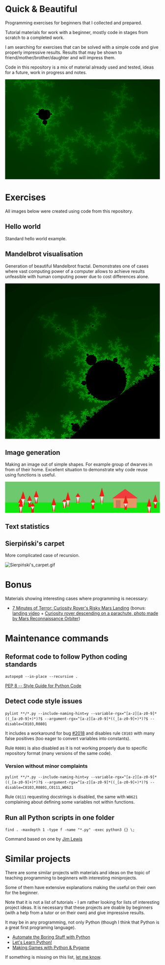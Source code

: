 # Quick & Beautiful

Programming exercises for beginners that I collected and prepared.

Tutorial materials for work with a beginner, mostly code in stages from scratch to a completed work.

I am searching for exercises that can be solved with a simple code and give properly impressive results. Results that may be
shown to friend/mother/brother/daughter and will impress them.

Code in this repository is a mix of material already used and tested, ideas for a future, work in progress and notes.

![mandelbrot_-_zoomed.png](mandelbrot_-_zoomed.png)

# Exercises

All images below were created using code from this repository.

## Hello world
Standard hello world example.

## Mandelbrot visualisation

Generation of beautiful Mandelbrot fractal. Demonstrates one of cases where vast computing power of a computer allows to achieve results unfeasible with human computing power due to cost differences alone.

![mandelbrot.png](mandelbrot.png)

## Image generation

Making an image out of simple shapes. For example group of dwarves in from of their home. Excellent situation to demonstrate why code reuse using functions is useful.

![dwarves.png](dwarves.png)

## Text statistics

## Sierpiński's carpet

More complicated case of recursion.

![Sierpiński's_carpet.gif](Sierpiński's_carpet.gif)

# Bonus

Materials showing interesting cases where programming is necessary:

* [7 Minutes of Terror: Curiosity Rover's Risky Mars Landing](https://www.youtube.com/watch?v=h2I8AoB1xgU) (bonus: [landing video](https://www.youtube.com/watch?v=svUJdzMHwmM) + [Curiosity rover descending on a parachute, photo made by Mars Reconnaissance Orbiter](https://www.jpl.nasa.gov/spaceimages/details.php?id=PIA15978))

# Maintenance commands

## Reformat code to follow Python coding standards

`autopep8 --in-place --recursive .`

[PEP 8 -- Style Guide for Python Code](https://www.python.org/dev/peps/pep-0008/)

## Detect code style issues

`pylint **/*.py --include-naming-hint=y --variable-rgx=^[a-z][a-z0-9]*((_[a-z0-9]+)*)?$ --argument-rgx=^[a-z][a-z0-9]*((_[a-z0-9]+)*)?$ --disable=C0103,R0801`

It includes a workaround for bug [#2018](https://github.com/PyCQA/pylint/issues/2018) and disables rule `C0103` with many false positives (too eager to convert variables into constants).

Rule `R0801` is also disabled as it is not working properly due to specific repository format (many versions of the same code).

### Version without minor complaints

`pylint **/*.py --include-naming-hint=y --variable-rgx=^[a-z][a-z0-9]*((_[a-z0-9]+)*)?$ --argument-rgx=^[a-z][a-z0-9]*((_[a-z0-9]+)*)?$ --disable=C0103,R0801,C0111,W0621`

Rule `C0111` requesting docstrings is disabled, the same with `W0621` complaining about defining some variables not within functions.

## Run all Python scripts in one folder

`find . -maxdepth 1 -type f -name "*.py" -exec python3 {} \;`

Command based on one by [Jim Lewis](https://stackoverflow.com/a/10523492/4130619)

# Similar projects

There are some similar projects with materials and ideas on the topic of teaching programming to beginners with interesting miniprojects.

Some of them have extensive explanations making the useful on their own for the beginner.

Note that it is not a list of tutorials - I am rather looking for lists of interesting project ideas. It is necessary that these projects are doable by beginners (with a help from a tutor or on their own) and give impressive results.

It may be in any programming, not only Python (though I think that Python is a great first programing language).

* [Automate the Boring Stuff with Python](https://automatetheboringstuff.com/)
* [Let's Learn Python!](http://www.letslearnpython.com/)
* [Making Games with Python & Pygame](http://inventwithpython.com/pygame/)

If something is missing on this list, [let me know](https://github.com/matkoniecz/quick-beautiful/issues/new).
